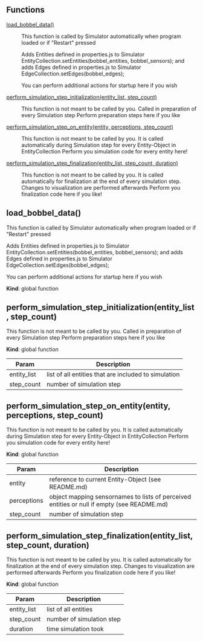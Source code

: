 ## Functions

<dl>
<dt><a href="#load_bobbel_data">load_bobbel_data()</a></dt>
<dd><p>This function is called by Simulator automatically when program loaded or if &quot;Restart&quot; pressed</p>
<p>Adds Entities defined in properties.js to Simulator
     EntityCollection.setEntities(bobbel_entities, bobbel_sensors);
and adds Edges defined in properties.js to Simulator
     EdgeCollection.setEdges(bobbel_edges);</p>
<p>You can perform additional actions for startup here if you wish</p>
</dd>
<dt><a href="#perform_simulation_step_initialization">perform_simulation_step_initialization(entity_list, step_count)</a></dt>
<dd><p>This function is not meant to be called by you. Called in preparation of every Simulation step
Perform preparation steps here if you like</p>
</dd>
<dt><a href="#perform_simulation_step_on_entity">perform_simulation_step_on_entity(entity, perceptions, step_count)</a></dt>
<dd><p>This function is not meant to be called by you. It is called automatically during Simulation step for every Entity-Object in EntityCollection
Perform you simulation code for every entity here!</p>
</dd>
<dt><a href="#perform_simulation_step_finalization">perform_simulation_step_finalization(entity_list, step_count, duration)</a></dt>
<dd><p>This function is not meant to be called by you. It is called automatically for finalization at the end of every simulation step. Changes to visualization are performed afterwards
Perform you finalization code here if you like!</p>
</dd>
</dl>

<a name="load_bobbel_data"></a>

## load_bobbel_data()
This function is called by Simulator automatically when program loaded or if "Restart" pressed

Adds Entities defined in properties.js to Simulator
     EntityCollection.setEntities(bobbel_entities, bobbel_sensors);
and adds Edges defined in properties.js to Simulator
     EdgeCollection.setEdges(bobbel_edges);

You can perform additional actions for startup here if you wish

**Kind**: global function  
<a name="perform_simulation_step_initialization"></a>

## perform_simulation_step_initialization(entity_list, step_count)
This function is not meant to be called by you. Called in preparation of every Simulation step
Perform preparation steps here if you like

**Kind**: global function  

| Param | Description |
| --- | --- |
| entity_list | list of all entities that are included to simulation |
| step_count | number of simulation step |

<a name="perform_simulation_step_on_entity"></a>

## perform_simulation_step_on_entity(entity, perceptions, step_count)
This function is not meant to be called by you. It is called automatically during Simulation step for every Entity-Object in EntityCollection
Perform you simulation code for every entity here!

**Kind**: global function  

| Param | Description |
| --- | --- |
| entity | reference to current Entity-Object (see README.md) |
| perceptions | object mapping sensornames to lists of perceived entities or null if empty (see README.md) |
| step_count | number of simulation step |

<a name="perform_simulation_step_finalization"></a>

## perform_simulation_step_finalization(entity_list, step_count, duration)
This function is not meant to be called by you. It is called automatically for finalization at the end of every simulation step. Changes to visualization are performed afterwards
Perform you finalization code here if you like!

**Kind**: global function  

| Param | Description |
| --- | --- |
| entity_list | list of all entities |
| step_count | number of simulation step |
| duration | time simulation took |

